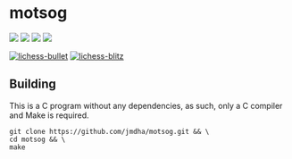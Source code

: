 # motsog
<img src="https://img.shields.io/github/license/jmdha/motsog"> <img src="https://img.shields.io/github/last-commit/jmdha/motsog"> <img src="https://img.shields.io/github/commits-since/jmdha/motsog/latest"> <img src="https://img.shields.io/github/commit-activity/m/jmdha/motsog"> 

[![lichess-bullet](https://lichess-shield.vercel.app/api?username=motsog&format=bullet)](https://lichess.org/@/motsog/perf/bullet)
[![lichess-blitz](https://lichess-shield.vercel.app/api?username=motsog&format=blitz)](https://lichess.org/@/motsog/perf/blitz)

## Building
This is a C program without any dependencies, as such, only a C compiler and Make is required.
```
git clone https://github.com/jmdha/motsog.git && \
cd motsog && \
make
```
